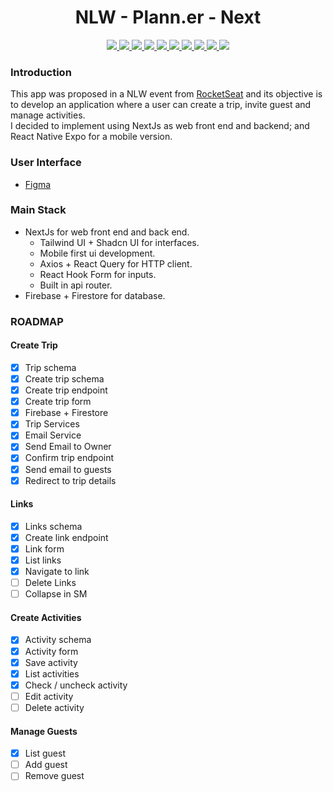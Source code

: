 <h1 align="center">NLW - Plann.er - Next</h1> 

<p align="center">
<a href="https://nextjs.org/">
  <img src="https://img.shields.io/badge/Next.js-000000?style=for-the-badge&logo=next.js&logoColor=white" />
</a>
<a href="https://reactjs.org/">
  <img src="https://img.shields.io/badge/React-000000?style=for-the-badge&logo=react" />
</a>
<a href="https://www.typescriptlang.org">
<img src="https://img.shields.io/badge/TypeScript-black?style=for-the-badge&logo=typescript" />
</a>
<a href="https://github.com/colinhacks/zod">
  <img src="https://img.shields.io/badge/Zod-black?style=for-the-badge&logo=zod"/>
</a>
<a href="https://tailwindcss.com/">
  <img src="https://img.shields.io/badge/Tailwind%20CSS-000000?style=for-the-badge&logo=tailwind-css" />
</a>
<a href="https://github.com/colinhacks/zod">
  <img src="https://img.shields.io/badge/ShadCn%20ui-000000?style=for-the-badge&logo=shadcnui"/>
</a>
<a href="https://firebase.google.com/">
  <img src="https://img.shields.io/badge/Firebase-000000?style=for-the-badge&logo=firebase&logoColor=orange" />
</a>
<a href="https://firebase.google.com/products/firestore">
  <img src="https://img.shields.io/badge/Firestore-000000?style=for-the-badge&logo=firebase&logoColor=orange" />
</a>
<a href="https://react-query.tanstack.com/">
  <img src="https://img.shields.io/badge/React%20Query-000000?style=for-the-badge&logo=react-query&logoColor=ff4154" />
</a>
<a href="https://react-hook-form.com/">
  <img src="https://img.shields.io/badge/React%20Hook%20Form-000000?style=for-the-badge&logo=reacthookform&logoColor=ec5990" />
</a>
</p>

### Introduction
This app was proposed in a NLW event from [RocketSeat](https://www.rocketseat.com.br/) and its objective is to develop an application where a user can create a trip, invite guest and manage activities.   
I decided to implement using NextJs as web front end and backend; and React Native Expo for a mobile version.

### User Interface
- [Figma](https://www.figma.com/design/mPYb3uPd3Tv6ebsqeJ3GoZ/NLW-Journey-%E2%80%A2-Planejador-de-viagem-(Community)?node-id=0-1&t=Sd8vCzrR7iUMR9U7-0)

### Main Stack
- NextJs for web front end and back end.
  - Tailwind UI + Shadcn UI for interfaces.
  - Mobile first ui development.
  - Axios + React Query for HTTP client.
  - React Hook Form for inputs.
  - Built in api router.
- Firebase + Firestore for database.

### ROADMAP
#### Create Trip
- [X] Trip schema
- [X] Create trip schema
- [X] Create trip endpoint
- [X] Create trip form
- [X] Firebase + Firestore
- [X] Trip Services
- [X] Email Service
- [X] Send Email to Owner
- [X] Confirm trip endpoint
- [X] Send email to guests
- [X] Redirect to trip details

#### Links
- [X] Links schema
- [X] Create link endpoint
- [X] Link form
- [X] List links
- [X] Navigate to link
- [ ] Delete Links
- [ ] Collapse in SM

#### Create Activities
- [X] Activity schema
- [X] Activity form
- [X] Save activity
- [X] List activities
- [X] Check / uncheck activity
- [ ] Edit activity
- [ ] Delete activity

#### Manage Guests
- [X] List guest
- [ ] Add guest
- [ ] Remove guest